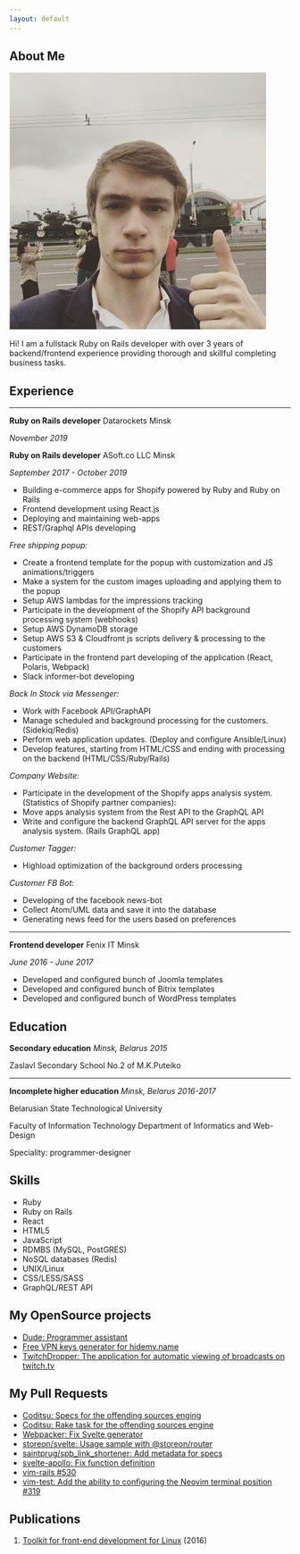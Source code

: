 ```yaml
---
layout: default
---
```


## About Me

<img class="profile-picture" src="avatar.jpeg">

Hi! I am a fullstack Ruby on Rails developer with over 3 years of backend/frontend experience providing thorough and skillful completing business tasks.

## Experience

---
**Ruby on Rails developer**
Datarockets
Minsk

_November 2019_

**Ruby on Rails developer**
ASoft.co LLC
Minsk

_September 2017 - October 2019_

- Building e-commerce apps for Shopify powered by Ruby and Ruby on Rails
- Frontend development using React.js
- Deploying and maintaining web-apps
- REST/Graphql APIs developing

*Free shipping popup:*
* Create a frontend template for the popup with customization and JS animations/triggers
* Make a system for the custom images uploading and applying them to the popup
* Setup AWS lambdas for the impressions tracking
* Participate in the development of the Shopify API background processing system (webhooks)
* Setup AWS DynamoDB storage
* Setup AWS S3 & Cloudfront js scripts delivery & processing to the customers
* Participate in the frontend part developing of the application (React, Polaris, Webpack)
* Slack informer-bot developing

*Back In Stock via Messenger:*
* Work with Facebook API/GraphAPI
* Manage scheduled and background processing for the customers. (Sidekiq/Redis)
* Perform web application updates. (Deploy and configure Ansible/Linux)
* Develop features, starting from HTML/CSS and ending with processing on the backend (HTML/CSS/Ruby/Rails)

*Company Website:*
* Participate in the development of the Shopify apps analysis system. (Statistics of Shopify partner companies):
* Move apps analysis system from the Rest API to the GraphQL API
* Write and configure the backend GraphQL API server for the apps analysis system. (Rails GraphQL app)

*Customer Tagger:*
* Highload optimization of the background orders processing

*Customer FB Bot:*
* Developing of the facebook news-bot
* Collect Atom/UML data and save it into the database
* Generating news feed for the users based on preferences

---

**Frontend developer**
Fenix IT
Minsk

_June 2016 - June 2017_

- Developed and configured bunch of Joomla templates 
- Developed and configured bunch of Bitrix templates 
- Developed and configured bunch of WordPress templates 


## Education

**Secondary education**
_Minsk, Belarus 2015_

Zaslavl Secondary School No.2 of M.K.Puteiko

---

**Incomplete higher education**
_Minsk, Belarus 2016-2017_

Belarusian State Technological University

Faculty of Information Technology
Department of Informatics and Web-Design

Speciality: programmer-designer

## Skills
* Ruby
* Ruby on Rails
* React
* HTML5
* JavaScript
* RDMBS (MySQL, PostGRES)
* NoSQL databases (Redis)
* UNIX/Linux
* CSS/LESS/SASS
* GraphQL/REST API

## My OpenSource projects

* [Dude: Programmer assistant](https://github.com/npupko/dude)
* [Free VPN keys generator for hidemy.name](https://github.com/npupko/vpn_generator)
* [TwitchDropper: The application for automatic viewing of broadcasts on twitch.tv](https://github.com/npupko/twitch_dropper)

## My Pull Requests
* [Coditsu: Specs for the offending sources enging](https://github.com/coditsu/offending-sources/pull/10)
* [Coditsu: Rake task for the offending sources engine](https://github.com/coditsu/offending-sources/pull/12)
* [Webpacker: Fix Svelte generator](https://github.com/rails/webpacker/pull/2238)
* [storeon/svelte: Usage sample with @storeon/router](https://github.com/storeon/svelte/pull/15)
* [saintprug/spb_link_shortener: Add metadata for specs](https://github.com/saintprug/spb_link_shortener/pull/1)
* [svelte-apollo: Fix function definition](https://github.com/timhall/svelte-apollo/pull/24)
* [vim-rails #530](https://github.com/tpope/vim-rails/pull/530)
* [vim-test: Add the ability to configuring the Neovim terminal position #319](https://github.com/janko-m/vim-test/pull/319)

## Publications
1. [Toolkit for front-end development for Linux](https://habr.com/post/312508/) (2016)
